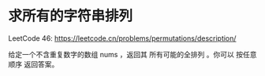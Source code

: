 # 求所有的字符串排列

LeetCode 46: <https://leetcode.cn/problems/permutations/description/>

给定一个不含重复数字的数组 nums ，返回其 所有可能的全排列 。你可以 按任意顺序 返回答案。
